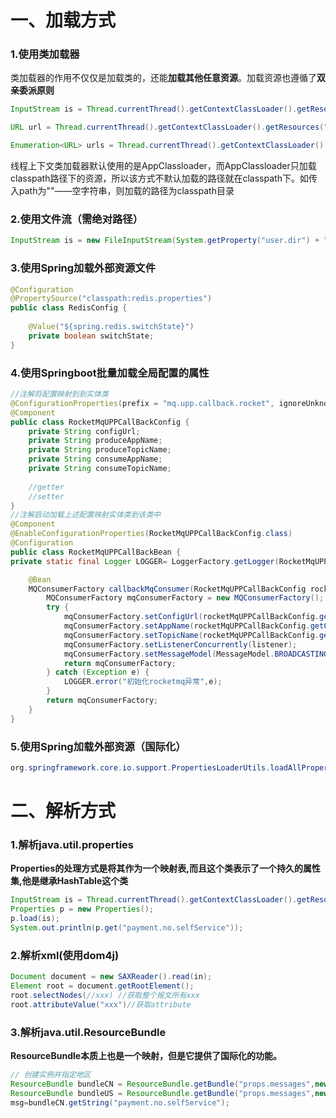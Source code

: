 # 一、加载方式

### 1.使用类加载器

类加载器的作用不仅仅是加载类的，还能**加载其他任意资源**。加载资源也遵循了**双亲委派原则**

```java
InputStream is = Thread.currentThread().getContextClassLoader().getResourceAsStream("application.xml");

URL url = Thread.currentThread().getContextClassLoader().getResources("com/tangdi");

Enumeration<URL> urls = Thread.currentThread().getContextClassLoader().getResource("com/tangdi");
```

线程上下文类加载器默认使用的是AppClassloader，而AppClassloader只加载classpath路径下的资源，所以该方式不默认加载的路径就在classpath下。如传入path为""——空字符串，则加载的路径为classpath目录

### 2.使用文件流（需绝对路径）

```java
InputStream is = new FileInputStream(System.getProperty("user.dir") + "/WebContent/WEB-INF/" + resource);
```

### 3.使用Spring加载外部资源文件

```java
@Configuration
@PropertySource("classpath:redis.properties")
public class RedisConfig {
	
	@Value("${spring.redis.switchState}")
    private boolean switchState;
}
```

### 4.使用Springboot批量加载全局配置的属性

```java
//注解将配置映射到到实体类
@ConfigurationProperties(prefix = "mq.upp.callback.rocket", ignoreUnknownFields = false)
@Component
public class RocketMqUPPCallBackConfig {
    private String configUrl;
    private String produceAppName;
    private String produceTopicName;
    private String consumeAppName;
    private String consumeTopicName;
    
    //getter
    //setter
}
//注解启动加载上述配置映射实体类到该类中
@Component
@EnableConfigurationProperties(RocketMqUPPCallBackConfig.class)
@Configuration
public class RocketMqUPPCallBackBean {
private static final Logger LOGGER= LoggerFactory.getLogger(RocketMqUPPCallBackBean.class);

    @Bean
    MQConsumerFactory callbackMqConsumer(RocketMqUPPCallBackConfig rocketMqUPPCallBackConfig, PamentCallBackMqListener listener){
        MQConsumerFactory mqConsumerFactory = new MQConsumerFactory();
        try {
            mqConsumerFactory.setConfigUrl(rocketMqUPPCallBackConfig.getConfigUrl());
            mqConsumerFactory.setAppName(rocketMqUPPCallBackConfig.getConsumeAppName());
            mqConsumerFactory.setTopicName(rocketMqUPPCallBackConfig.getConsumeTopicName());
            mqConsumerFactory.setListenerConcurrently(listener);
            mqConsumerFactory.setMessageModel(MessageModel.BROADCASTING);
            return mqConsumerFactory;
        } catch (Exception e) {
            LOGGER.error("初始化rocketmq异常",e);
        }
        return mqConsumerFactory;
    }
}
```

### 5.使用Spring加载外部资源（国际化）

```java
org.springframework.core.io.support.PropertiesLoaderUtils.loadAllProperties(i18n/exception_ko.properties);
```



# 二、解析方式

### 1.解析java.util.properties

**Properties的处理方式是将其作为一个映射表,而且这个类表示了一个持久的属性集,他是继承HashTable这个类**

```java
InputStream is = Thread.currentThread().getContextClassLoader().getResourceAsStream("application.xml");
Properties p = new Properties();
p.load(is);
System.out.println(p.get("payment.no.selfService"));
```

### 2.解析xml(使用dom4j)

```java
Document document = new SAXReader().read(in);
Element root = document.getRootElement();
root.selectNodes(//xxx) //获取整个报文所有xxx
root.attributeValue("xxx")//获取attribute
```

### 3.解析java.util.ResourceBundle

**ResourceBundle本质上也是一个映射，但是它提供了国际化的功能。**

```java
// 创建实例并指定地区
ResourceBundle bundleCN = ResourceBundle.getBundle("props.messages",new Locale("zh","CN"));
ResourceBundle bundleUS = ResourceBundle.getBundle("props.messages",new Locale("en","US"));
msg=bundleCN.getString("payment.no.selfService");
```

